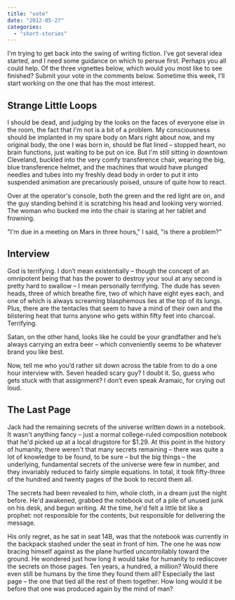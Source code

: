 ```yaml
---
title: "vote"
date: "2012-05-27"
categories: 
  - "short-stories"
---
```


I'm trying to get back into the swing of writing fiction. I've got several idea started, and I need some guidance on which to persue first. Perhaps you all could help. Of the three vignettes below, which would you most like to see finished? Submit your vote in the comments below. Sometime this week, I'll start working on the one that has the most interest.

## Strange Little Loops

I should be dead, and judging by the looks on the faces of everyone else in the room, the fact that I'm not is a bit of a problem. My consciousness should be implanted in my spare body on Mars right about now, and my original body, the one I was born in, should be flat lined – stopped heart, no brain functions, just waiting to be put on ice. But I'm still sitting in downtown Cleveland, buckled into the very comfy transference chair, wearing the big, blue transference helmet, and the machines that would have plunged needles and tubes into my freshly dead body in order to put it into suspended animation are precariously poised, unsure of quite how to react.

Over at the operator's console, both the green and the red light are on, and the guy standing behind it is scratching his head and looking very worried. The woman who bucked me into the chair is staring at her tablet and frowning.

"I'm due in a meeting on Mars in three hours," I said, "is there a problem?"

## Interview

God is terrifying. I don’t mean existentially – though the concept of an omnipotent being that has the power to destroy your soul at any second is pretty hard to swallow – I mean personally terrifying. The dude has seven heads, three of which breathe fire, two of which have eight eyes each, and one of which is always screaming blasphemous lies at the top of its lungs. Plus, there are the tentacles that seem to have a mind of their own and the blistering heat that turns anyone who gets within fifty feet into charcoal. Terrifying.

Satan, on the other hand, looks like he could be your grandfather and he’s always carrying an extra beer – which conveniently seems to be whatever brand you like best.

Now, tell me who you’d rather sit down across the table from to do a one hour interview with. Seven headed scary guy? I doubt it. So, guess who gets stuck with that assignment? I don’t even speak Aramaic, for crying out loud.

## The Last Page

Jack had the remaining secrets of the universe written down in a notebook. It wasn't anything fancy – just a normal college-ruled composition notebook that he'd picked up at a local drugstore for $1.29. At this point in the history of humanity, there weren't that many secrets remaining – there was quite a lot of knowledge to be found, to be sure – but the big things – the underlying, fundamental secrets of the universe were few in number, and they invariably reduced to fairly simple equations. In total, it took fifty-three of the hundred and twenty pages of the book to record them all.

The secrets had been revealed to him, whole cloth, in a dream just the night before. He'd awakened, grabbed the notebook out of a pile of unused junk on his desk, and begun writing. At the time, he'd felt a little bit like a prophet: not responsible for the contents, but responsible for delivering the message.                 

His only regret, as he sat in seat 14B, was that the notebook was currently in the backpack stashed under the seat in front of him. The one he was now bracing himself against as the plane hurtled uncontrollably toward the ground. He wondered just how long it would take for humanity to rediscover the secrets on those pages. Ten years, a hundred, a million? Would there even still be humans by the time they found them all? Especially the last page – the one that tied all the rest of them together. How long would it be before that one was produced again by the mind of man?
